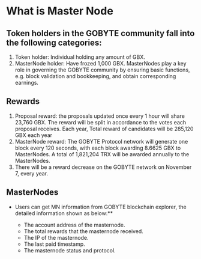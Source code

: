 # What is Master Node

## Token holders in the GOBYTE community fall into the following categories:

1. Token holder: Individual holding any amount of GBX.
2. MasterNode holder: Have frozed 1,000 GBX. MasterNodes play a key role in governing the GOBYTE community by ensuring basic functions, e.g. block validation and bookkeeping, and obtain corresponding earnings.
 
## Rewards

1.	Proposal reward: the proposals updated once every 1 hour will share 23,760 GBX. The reward will be split in accordance to the votes each proposal receives. Each year, Total reward of candidates will be 285,120 GBX each year
2.	MasterNode reward: The GOBYTE Protocol network will generate one block every 120 seconds, with each block awarding 8.6625 GBX to MasterNodes. A total of 1,821,204 TRX will be awarded annually to the MasterNodes.
3.	There will be a reward decrease on the GOBYTE network on November 7, every year.

## MasterNodes 

+ Users can get MN information from GOBYTE blockchain explorer, the detailed information shown as below:**

   + The account address of the masternode.
   + The total rewards that the masternode received.
   + The IP of the masternode.
   + The last paid timestamp.
   + The masternode status and protocol.
